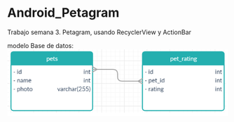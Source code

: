 # Android_Petagram
Trabajo semana 3. Petagram, usando RecyclerView y ActionBar

modelo Base de datos:
![model_bd](https://github.com/jonathanboterog/Android_BD/blob/master/modelo_db.png)

